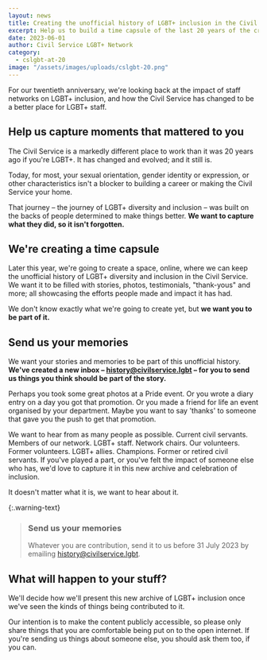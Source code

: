 ```yaml
---
layout: news
title: Creating the unofficial history of LGBT+ inclusion in the Civil Service
excerpt: Help us to build a time capsule of the last 20 years of the cross-government LGBT+ networks and progress on LGBT+ diversity and inclusion at work.
date: 2023-06-01
author: Civil Service LGBT+ Network
category:
  - cslgbt-at-20
image: "/assets/images/uploads/cslgbt-20.png"
---
```


For our twentieth anniversary, we're looking back at the impact of staff networks on LGBT+ inclusion, and how the Civil Service has changed to be a better place for LGBT+ staff.

## Help us capture moments that mattered to you

The Civil Service is a markedly different place to work than it was 20 years ago if you're LGBT+. It has changed and evolved; and it still is. 

Today, for most, your sexual orientation, gender identity or expression, or other characteristics isn't a blocker to building a career or making the Civil Service your home. 

That journey – the journey of LGBT+ diversity and inclusion – was built on the backs of people determined to make things better. **We want to capture what they did, so it isn't forgotten.**

## We're creating a time capsule

Later this year, we're going to create a space, online, where we can keep the unofficial history of LGBT+ diversity and inclusion in the Civil Service. We want it to be filled with stories, photos, testimonials, "thank-yous" and more; all showcasing the efforts people made and impact it has had.

We don't know exactly what we're going to create yet, but **we want you to be part of it.** 

## Send us your memories

We want your stories and memories to be part of this unofficial history. **We've created a new inbox – <history@civilservice.lgbt> – for you to send us things you think should be part of the story.**

Perhaps you took some great photos at a Pride event. Or you wrote a diary entry on a day you got that promotion. Or you made a friend for life an event organised by your department. Maybe you want to say 'thanks' to someone that gave you the push to get that promotion.

We want to hear from as many people as possible. Current civil servants. Members of our network. LGBT+ staff. Network chairs. Our volunteers. Former volunteers. LGBT+ allies. Champions. Former or retired civil servants. If you've played a part, or you've felt the impact of someone else who has, we'd love to capture it in this new archive and celebration of inclusion.

It doesn't matter what it is, we want to hear about it. 

{:.warning-text}
> ### Send us your memories
> Whatever you are contribution, send it to us before 31 July 2023 by emailing <history@civilservice.lgbt>.

## What will happen to your stuff?

We'll decide how we'll present this new archive of LGBT+ inclusion once we've seen the kinds of things being contributed to it. 

Our intention is to make the content publicly accessible, so please only share things that you are comfortable being put on to the open internet. If you're sending us things about someone else, you should ask them too, if you can.